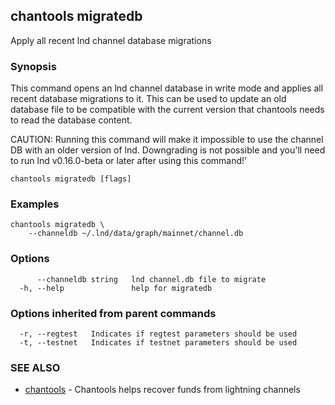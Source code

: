 ## chantools migratedb

Apply all recent lnd channel database migrations

### Synopsis

This command opens an lnd channel database in write mode
and applies all recent database migrations to it. This can be used to update
an old database file to be compatible with the current version that chantools
needs to read the database content.

CAUTION: Running this command will make it impossible to use the channel DB
with an older version of lnd. Downgrading is not possible and you'll need to
run lnd v0.16.0-beta or later after using this command!'

```
chantools migratedb [flags]
```

### Examples

```
chantools migratedb \
	--channeldb ~/.lnd/data/graph/mainnet/channel.db
```

### Options

```
      --channeldb string   lnd channel.db file to migrate
  -h, --help               help for migratedb
```

### Options inherited from parent commands

```
  -r, --regtest   Indicates if regtest parameters should be used
  -t, --testnet   Indicates if testnet parameters should be used
```

### SEE ALSO

* [chantools](chantools.md)	 - Chantools helps recover funds from lightning channels

